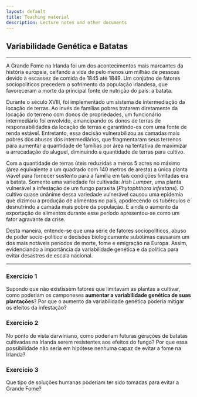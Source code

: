```yaml
---
layout: default
title: Teaching material
description: Lecture notes and other documents
---
```


## Variabilidade Genética e Batatas
***
A Grande Fome na Irlanda foi um dos acontecimentos mais marcantes da história europeia, ceifando a vida de 
pelo menos um milhão de pessoas devido à escassez de comida de 1845 até 1849. Um conjutno de fatores sociopolíticos 
precedem o sofrimento da população irlandesa, que favoreceram a morte da principal fonte de nutrição do país: 
a batata.

Durante o século XVIII, foi implementado um sistema de intermediação da locação de terras. Ao invés de famílias
pobres tratarem diretamente da locação do terreno com donos de propriedades, um funcionário intermediário foi 
envolvido, emancipando os donos de terras de responsabilidades da locação de terras e garantindo-os com uma fonte
de renda estável. Entretanto, essa decisão vulnerabilizou as camadas mais pobres dos abusos dos intermediários, 
que fragmentaram seus terrenos para aumentar a quantidade de famílias por área na tentativa de maximizar a arrecadação 
do aluguel, diminuindo a quantidade de terras para cultivo. 

Com a quantidade de terras úteis reduzidas a meros 5 acres no máximo (área equivalente a um quadrado com 140 metros 
de aresta) a única planta viável para fornecer sustento para a família em tais condições limitadas era a batata.
Somente uma variedade foi cultivada: _Irish Lumper_, uma planta vulnerável a infestação de um fungo parasita 
(_Phytophthora infestans_). O cultivo quase unânime dessa variedade vulnerável causou uma epidemia que dizimou a
produção de alimentos no país, apodrecendo os tubérculos e desnutrindo a camada mais pobre da população. E ainda 
o aumento da exportação de alimentos durante esse período apresentou-se como um fator agravante da crise.

Desta maneira, entende-se que uma série de fatores sociopolíticos, abuso de poder socio-político e decisões biologicamente
subótimas causaram um dos mais notáveis períodos de morte, fome e emigração na Europa. Assim, evidenciando a importância
da variabilidade genética e da política para evitar desastres de escala nacional.

***

### Exercício 1
Supondo que não existissem fatores que limitavam as plantas a cultivar, como poderiam os camponeses **aumentar a variabilidade
genética de suas plantações**? Por que o aumento da variabilidade genética poderia mitigar os efeitos da infestação?

### Exercício 2
No ponto de vista darwiniano, como poderiam futuras gerações de batatas cultivadas na Irlanda serem resistentes aos efeitos
do fungo? Por que essa possibilidade não seria em hipótese nenhuma capaz de evitar a fome na Irlanda? 

### Exercício 3
Que tipo de soluções humanas poderiam ter sido tomadas para evitar a Grande Fome?

